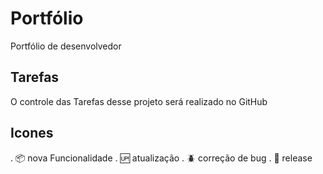 # Portfólio

Portfólio de desenvolvedor

## Tarefas

O controle das Tarefas desse projeto será realizado no GitHub


## Icones
 
. :package: nova Funcionalidade
. :up: atualização
. :beetle: correção de bug
. :checkered_flag: release